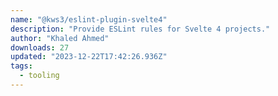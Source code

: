 ```yaml
---
name: "@kws3/eslint-plugin-svelte4"
description: "Provide ESLint rules for Svelte 4 projects."
author: "Khaled Ahmed"
downloads: 27
updated: "2023-12-22T17:42:26.936Z"
tags: 
  - tooling
---
```

